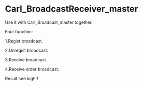 # Carl_BroadcastReceiver_master

Use it with Carl_Broadcast_master together.

Four function:

1.Regist broadcast.

2.Unregist broadcast.

3.Receive broadcast.

4.Receive order broadcast.


Result see log!!!!
